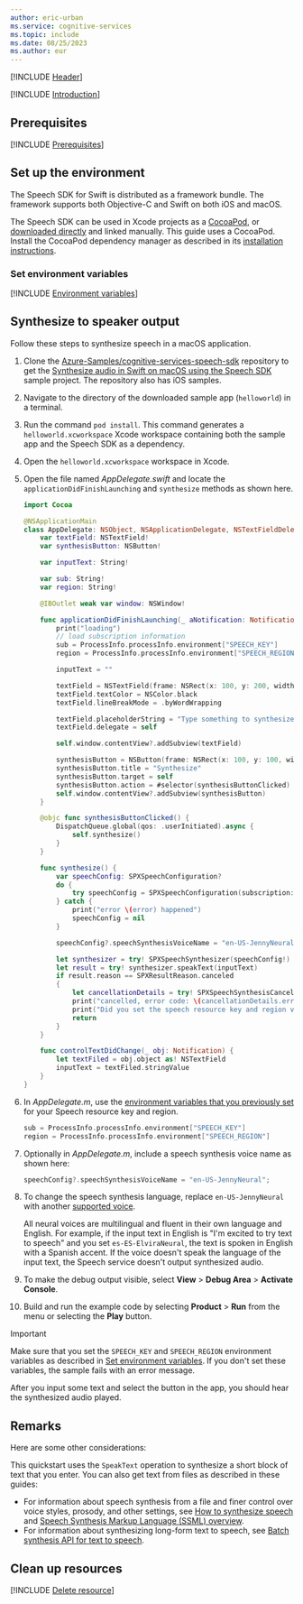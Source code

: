 ```yaml
---
author: eric-urban
ms.service: cognitive-services
ms.topic: include
ms.date: 08/25/2023
ms.author: eur
---
```


[!INCLUDE [Header](../../common/swift.md)]

[!INCLUDE [Introduction](intro.md)]

## Prerequisites

[!INCLUDE [Prerequisites](../../common/azure-prerequisites.md)]

## Set up the environment

The Speech SDK for Swift is distributed as a framework bundle. The framework supports both Objective-C and Swift on both iOS and macOS.

The Speech SDK can be used in Xcode projects as a [CocoaPod](https://cocoapods.org/), or [downloaded directly](https://aka.ms/csspeech/macosbinary) and linked manually. This guide uses a CocoaPod. Install the CocoaPod dependency manager as described in its [installation instructions](https://guides.cocoapods.org/using/getting-started.html).

### Set environment variables

[!INCLUDE [Environment variables](../../common/environment-variables.md)]

## Synthesize to speaker output

Follow these steps to synthesize speech in a macOS application.

1. Clone the [Azure-Samples/cognitive-services-speech-sdk](https://github.com/Azure-Samples/cognitive-services-speech-sdk) repository to get the [Synthesize audio in Swift on macOS using the Speech SDK](https://github.com/Azure-Samples/cognitive-services-speech-sdk/tree/master/quickstart/swift/macos/text-to-speech) sample project. The repository also has iOS samples.
1. Navigate to the directory of the downloaded sample app (`helloworld`) in a terminal.
1. Run the command `pod install`. This command generates a `helloworld.xcworkspace` Xcode workspace containing both the sample app and the Speech SDK as a dependency.
1. Open the `helloworld.xcworkspace` workspace in Xcode.
1. Open the file named *AppDelegate.swift* and locate the `applicationDidFinishLaunching` and `synthesize` methods as shown here.

   ```swift
   import Cocoa

   @NSApplicationMain
   class AppDelegate: NSObject, NSApplicationDelegate, NSTextFieldDelegate {
       var textField: NSTextField!
       var synthesisButton: NSButton!

       var inputText: String!

       var sub: String!
       var region: String!

       @IBOutlet weak var window: NSWindow!

       func applicationDidFinishLaunching(_ aNotification: Notification) {
           print("loading")
           // load subscription information
           sub = ProcessInfo.processInfo.environment["SPEECH_KEY"]
           region = ProcessInfo.processInfo.environment["SPEECH_REGION"]

           inputText = ""

           textField = NSTextField(frame: NSRect(x: 100, y: 200, width: 200, height: 50))
           textField.textColor = NSColor.black
           textField.lineBreakMode = .byWordWrapping

           textField.placeholderString = "Type something to synthesize."
           textField.delegate = self

           self.window.contentView?.addSubview(textField)

           synthesisButton = NSButton(frame: NSRect(x: 100, y: 100, width: 200, height: 30))
           synthesisButton.title = "Synthesize"
           synthesisButton.target = self
           synthesisButton.action = #selector(synthesisButtonClicked)
           self.window.contentView?.addSubview(synthesisButton)
       }

       @objc func synthesisButtonClicked() {
           DispatchQueue.global(qos: .userInitiated).async {
               self.synthesize()
           }
       }

       func synthesize() {
           var speechConfig: SPXSpeechConfiguration?
           do {
               try speechConfig = SPXSpeechConfiguration(subscription: sub, region: region)
           } catch {
               print("error \(error) happened")
               speechConfig = nil
           }

           speechConfig?.speechSynthesisVoiceName = "en-US-JennyNeural";

           let synthesizer = try! SPXSpeechSynthesizer(speechConfig!)
           let result = try! synthesizer.speakText(inputText)
           if result.reason == SPXResultReason.canceled
           {
               let cancellationDetails = try! SPXSpeechSynthesisCancellationDetails(fromCanceledSynthesisResult: result)
               print("cancelled, error code: \(cancellationDetails.errorCode) detail: \(cancellationDetails.errorDetails!) ")
               print("Did you set the speech resource key and region values?");
               return
           }
       }

       func controlTextDidChange(_ obj: Notification) {
           let textFiled = obj.object as! NSTextField
           inputText = textFiled.stringValue
       }
   }
   ```

1. In *AppDelegate.m*, use the [environment variables that you previously set](#set-environment-variables) for your Speech resource key and region.

   ```swift
   sub = ProcessInfo.processInfo.environment["SPEECH_KEY"]
   region = ProcessInfo.processInfo.environment["SPEECH_REGION"]
   ```

1. Optionally in *AppDelegate.m*, include a speech synthesis voice name as shown here:

   ```swift
   speechConfig?.speechSynthesisVoiceName = "en-US-JennyNeural";
   ```

1. To change the speech synthesis language, replace `en-US-JennyNeural` with another [supported voice](~/articles/ai-services/speech-service/language-support.md#prebuilt-neural-voices).

   All neural voices are multilingual and fluent in their own language and English. For example, if the input text in English is "I'm excited to try text to speech" and you set `es-ES-ElviraNeural`, the text is spoken in English with a Spanish accent. If the voice doesn't speak the language of the input text, the Speech service doesn't output synthesized audio.

1. To make the debug output visible, select **View** > **Debug Area** > **Activate Console**.
1. Build and run the example code by selecting **Product** > **Run** from the menu or selecting the **Play** button.

> [!IMPORTANT]
> Make sure that you set the `SPEECH_KEY` and `SPEECH_REGION` environment variables as described in [Set environment variables](#set-environment-variables). If you don't set these variables, the sample fails with an error message.

After you input some text and select the button in the app, you should hear the synthesized audio played.

## Remarks

Here are some other considerations:

This quickstart uses the `SpeakText` operation to synthesize a short block of text that you enter. You can also get text from files as described in these guides:

- For information about speech synthesis from a file and finer control over voice styles, prosody, and other settings, see [How to synthesize speech](~/articles/ai-services/speech-service/how-to-speech-synthesis.md) and [Speech Synthesis Markup Language (SSML) overview](~/articles/ai-services/speech-service/speech-synthesis-markup.md).
- For information about synthesizing long-form text to speech, see [Batch synthesis API for text to speech](~/articles/ai-services/speech-service/batch-synthesis.md).

## Clean up resources

[!INCLUDE [Delete resource](../../common/delete-resource.md)]
